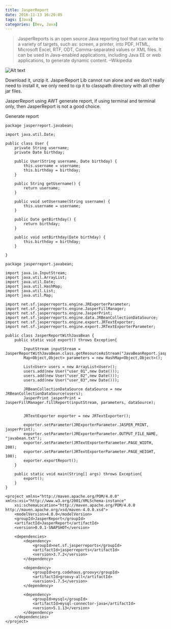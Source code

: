 ```yaml
---
title: JasperReport
date: 2016-11-13 16:20:05
tags: [Java]
categories: [Dev, Java]
---
```



> JasperReports is an open source Java reporting tool that can write to a variety of targets, such as: screen, a printer, into PDF, HTML, Microsoft Excel, RTF, ODT, Comma-separated values or XML files. It can be used in Java-enabled applications, including Java EE or web applications, to generate dynamic content. –Wikipedia


![Alt text](http://og2api1gp.bkt.clouddn.com/static/images/jasper.jpg "Optional title")

Download it, unzip it. JasperReport Lib cannot run alone and we don’t really need to install it, we only need to cp it to classpath directory with all other jar files.

JasperReport using AWT generate report, if using terminal and terminal only, then JasperReport is not a good choice.

Generate report

```
package jasperreport.javabean;  
  
import java.util.Date;  
  
public class User {  
    private String username;  
    private Date birthday;  
  
    public User(String username, Date birthday) {  
        this.username = username;  
        this.birthday = birthday;  
    }  
  
    public String getUsername() {  
        return username;  
    }  
  
    public void setUsername(String username) {  
        this.username = username;  
    }  
  
    public Date getBirthday() {  
        return birthday;  
    }  
  
    public void setBirthday(Date birthday) {  
        this.birthday = birthday;  
    }  
  
}
```

```
package jasperreport.javabean;  
  
import java.io.InputStream;  
import java.util.ArrayList;  
import java.util.Date;  
import java.util.HashMap;  
import java.util.List;  
import java.util.Map;  
  
import net.sf.jasperreports.engine.JRExporterParameter;  
import net.sf.jasperreports.engine.JasperFillManager;  
import net.sf.jasperreports.engine.JasperPrint;  
import net.sf.jasperreports.engine.data.JRBeanCollectionDataSource;  
import net.sf.jasperreports.engine.export.JRTextExporter;  
import net.sf.jasperreports.engine.export.JRTextExporterParameter;  
  
public class JasperReportWithJavaBean {  
    public static void export() throws Exception{  
          
        InputStream inputStream = JasperReportWithJavaBean.class.getResourceAsStream("JavaBeanReport.jasper");  
        Map<Object,Object> parameters = new HashMap<Object,Object>();  
          
        List<User> users = new ArrayList<User>();  
        users.add(new User("user_01",new Date()));  
        users.add(new User("user_02",new Date()));  
        users.add(new User("user_03",new Date()));  
          
        JRBeanCollectionDataSource dataSource = new JRBeanCollectionDataSource(users);  
        JasperPrint jasperPrint = JasperFillManager.fillReport(inputStream, parameters, dataSource);  
          
          
        JRTextExporter exporter = new JRTextExporter();  
          
        exporter.setParameter(JRExporterParameter.JASPER_PRINT, jasperPrint);    
        exporter.setParameter(JRExporterParameter.OUTPUT_FILE_NAME, "javabean.txt");    
        exporter.setParameter(JRTextExporterParameter.PAGE_WIDTH, 200);    
        exporter.setParameter(JRTextExporterParameter.PAGE_HEIGHT, 100);    
        exporter.exportReport();  
    }  
      
    public static void main(String[] args) throws Exception{  
        export();  
    }  
}
```

```
<project xmlns="http://maven.apache.org/POM/4.0.0" xmlns:xsi="http://www.w3.org/2001/XMLSchema-instance"  
    xsi:schemaLocation="http://maven.apache.org/POM/4.0.0 http://maven.apache.org/xsd/maven-4.0.0.xsd">  
    <modelVersion>4.0.0</modelVersion>  
    <groupId>JasperReport</groupId>  
    <artifactId>JasperReport</artifactId>  
    <version>0.0.1-SNAPSHOT</version>  
  
    <dependencies>  
        <dependency>  
            <groupId>net.sf.jasperreports</groupId>  
            <artifactId>jasperreports</artifactId>  
            <version>3.7.2</version>  
        </dependency>  
          
        <dependency>  
            <groupId>org.codehaus.groovy</groupId>  
            <artifactId>groovy-all</artifactId>  
            <version>1.7.5</version>  
        </dependency>  
          
        <dependency>  
            <groupId>mysql</groupId>  
            <artifactId>mysql-connector-java</artifactId>  
            <version>5.1.13</version>  
        </dependency>  
    </dependencies>  
</project>
```